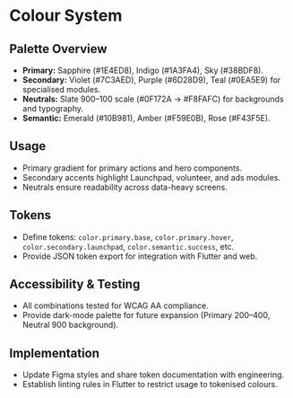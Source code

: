 # Colour System

## Palette Overview
- **Primary:** Sapphire (#1E4ED8), Indigo (#1A3FA4), Sky (#38BDF8).
- **Secondary:** Violet (#7C3AED), Purple (#6D28D9), Teal (#0EA5E9) for specialised modules.
- **Neutrals:** Slate 900–100 scale (#0F172A → #F8FAFC) for backgrounds and typography.
- **Semantic:** Emerald (#10B981), Amber (#F59E0B), Rose (#F43F5E).

## Usage
- Primary gradient for primary actions and hero components.
- Secondary accents highlight Launchpad, volunteer, and ads modules.
- Neutrals ensure readability across data-heavy screens.

## Tokens
- Define tokens: `color.primary.base`, `color.primary.hover`, `color.secondary.launchpad`, `color.semantic.success`, etc.
- Provide JSON token export for integration with Flutter and web.

## Accessibility & Testing
- All combinations tested for WCAG AA compliance.
- Provide dark-mode palette for future expansion (Primary 200–400, Neutral 900 background).

## Implementation
- Update Figma styles and share token documentation with engineering.
- Establish linting rules in Flutter to restrict usage to tokenised colours.

